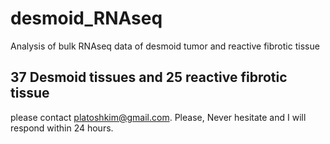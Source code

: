 # desmoid_RNAseq
Analysis of bulk RNAseq data of desmoid tumor and reactive fibrotic tissue

## 37 Desmoid tissues and 25 reactive fibrotic tissue
please contact platoshkim@gmail.com. Please, Never hesitate and I will respond within 24 hours. 
